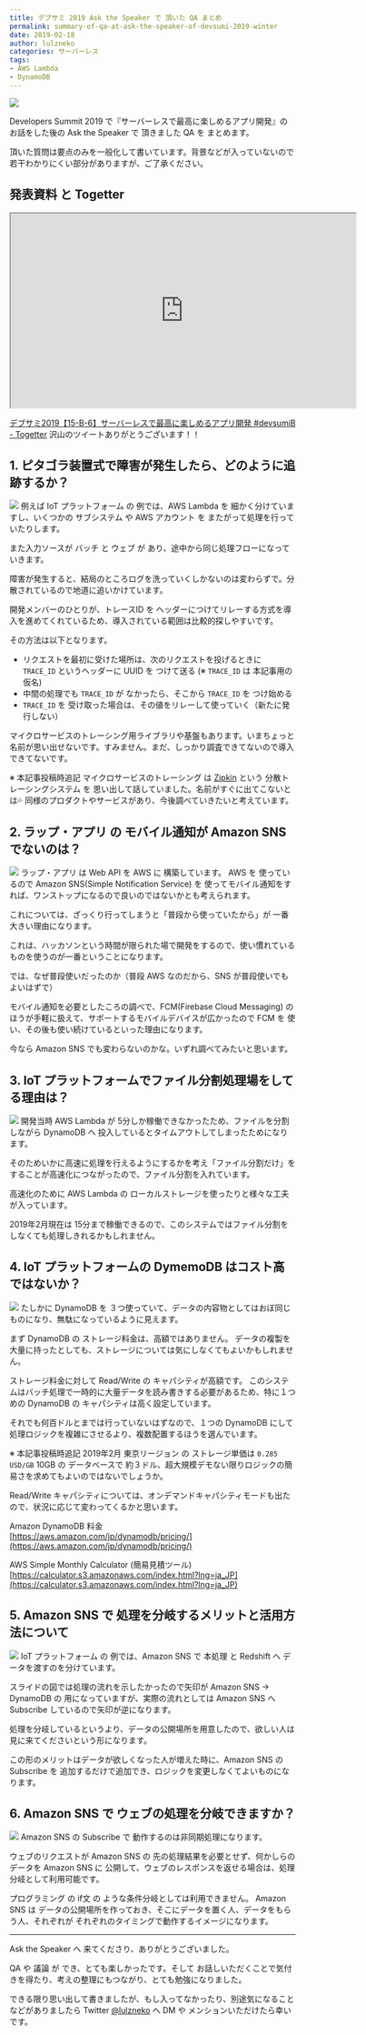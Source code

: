 ```yaml
---
title: デブサミ 2019 Ask the Speaker で 頂いた QA まとめ
permalink: summary-of-qa-at-ask-the-speaker-of-devsumi-2019-winter
date: 2019-02-18
author: lulzneko
categories: サーバーレス
tags:
- AWS Lambda
- DynamoDB
---
```


![](/articles/assets/lulzneko/presentation/devsumi-2019/01.png)

Developers Summit 2019 で『サーバーレスで最高に楽しめるアプリ開発』の お話をした後の Ask the Speaker で 頂きました QA を まとめます。

頂いた質問は要点のみを一般化して書いています。背景などが入っていないので若干わかりにくい部分がありますが、ご了承ください。


## 発表資料 と Togetter
<iframe src="https://riotz.works/slides/?2019-devsumi" width="608" height="342"></iframe>

[デブサミ2019【15-B-6】サーバーレスで最高に楽しめるアプリ開発 #devsumiB - Togetter](https://togetter.com/li/1319506)
沢山のツイートありがとうございます！！


## 1. ピタゴラ装置式で障害が発生したら、どのように追跡するか？
![](/articles/assets/lulzneko/presentation/devsumi-2019/32.png)
例えば IoT プラットフォーム の 例では、AWS Lambda を 細かく分けていますし、いくつかの サブシステム や AWS アカウント を またがって処理を行っていたりします。

また入力ソースが バッチ と ウェブ が あり、途中から同じ処理フローになっていきます。

障害が発生すると、結局のところログを洗っていくしかないのは変わらずで。分散されているので地道に追いかけています。

開発メンバーのひとりが、トレースID を ヘッダーにつけてリレーする方式を導入を進めてくれているため、導入されている範囲は比較的探しやすいです。

その方法は以下となります。
- リクエストを最初に受けた場所は、次のリクエストを投げるときに `TRACE_ID` というヘッダーに UUID を つけて送る (※ `TRACE_ID` は 本記事用の仮名)
- 中間の処理でも `TRACE_ID` が なかったら、そこから `TRACE_ID` を つけ始める
- `TRACE_ID` を 受け取った場合は、その値をリレーして使っていく（新たに発行しない）

マイクロサービスのトレーシング用ライブラリや基盤もあります。いまちょっと名前が思い出せないです。すみません。まだ、しっかり調査できてないので導入できてないです。

※ 本記事投稿時追記
マイクロサービスのトレーシング は [Zipkin](https://zipkin.io/) という 分散トレーシングシステム を 思い出して話していました。名前がすぐに出てこないとは💦
同様のプロダクトやサービスがあり、今後調べていきたいと考えています。


## 2. ラップ・アプリ の モバイル通知が Amazon SNS でないのは？
![](/articles/assets/lulzneko/presentation/devsumi-2019/13.png)
ラップ・アプリ は Web API を AWS に 構築しています。
AWS を 使っているので Amazon SNS(Simple Notification Service) を 使ってモバイル通知をすれば、ワンストップになるので良いのではないかとも考えられます。

これについては、ざっくり行ってしまうと「普段から使っていたから」が 一番大きい理由になります。

これは、ハッカソンという時間が限られた場で開発をするので、使い慣れているものを使うのが一番ということになります。

では、なぜ普段使いだったのか（普段 AWS なのだから、SNS が普段使いでもよいはずで）

モバイル通知を必要としたころの調べで、FCM(Firebase Cloud Messaging) のほうが手軽に扱えて、サポートするモバイルデバイスが広かったので FCM を 使い、その後も使い続けているといった理由になります。

今なら Amazon SNS でも変わらないのかな。いずれ調べてみたいと思います。


## 3. IoT プラットフォームでファイル分割処理場をしてる理由は？
![](/articles/assets/lulzneko/presentation/devsumi-2019/32.png)
開発当時 AWS Lambda が 5分しか稼働できなかったため、ファイルを分割しながら DynamoDB へ 投入しているとタイムアウトしてしまったためになります。

そのためいかに高速に処理を行えるようにするかを考え「ファイル分割だけ」をすることが高速化につながったので、ファイル分割を入れています。

高速化のために AWS Lambda の ローカルストレージを使ったりと様々な工夫が入っています。

2019年2月現在は 15分まで稼働できるので、このシステムではファイル分割をしなくても処理しきれるかもしれません。


## 4. IoT プラットフォームの DymemoDB はコスト高ではないか？
![](/articles/assets/lulzneko/presentation/devsumi-2019/32.png)
たしかに DynamoDB を ３つ使っていて、データの内容物としてはおぼ同じものになり、無駄になっているように見えます。

まず DynamoDB の ストレージ料金は、高額ではありません。
データの複製を大量に持ったとしても、ストレージについては気にしなくてもよいかもしれません。

ストレージ料金に対して Read/Write の キャパシティが高額です。
このシステムはバッチ処理で一時的に大量データを読み書きする必要があるため、特に１つめの DynamoDB の キャパシティは高く設定しています。

それでも何百ドルとまでは行っていないはずなので、１つの DynamoDB にして処理ロジックを複雑にさせるより、複数配置するほうを選んでいます。


※ 本記事投稿時追記
2019年2月 東京リージョン の ストレージ単価は `0.285 USD/GB`
10GB の データベースで 約３ドル、超大規模デモない限りロジックの簡易さを求めてもよいのではないでしょうか。

Read/Write キャパシティについては、オンデマンドキャパシティモードも出たので、状況に応じて変わってくるかと思います。

Amazon DynamoDB 料金  
[https://aws.amazon.com/jp/dynamodb/pricing/](https://aws.amazon.com/jp/dynamodb/pricing/)

AWS Simple Monthly Calculator (簡易見積ツール)  
[https://calculator.s3.amazonaws.com/index.html?lng=ja_JP](https://calculator.s3.amazonaws.com/index.html?lng=ja_JP)

## 5. Amazon SNS で 処理を分岐するメリットと活用方法について
![](/articles/assets/lulzneko/presentation/devsumi-2019/32.png)
IoT プラットフォーム の 例では、Amazon SNS で 本処理 と Redshift へ データを渡すのを分けています。

スライドの図では処理の流れを示したかったので矢印が Amazon SNS → DynamoDB の 用になっていますが、実際の流れとしては Amazon SNS へ Subscribe しているので矢印が逆になります。

処理を分岐しているというより、データの公開場所を用意したので、欲しい人は見に来てくださいという形になります。

この形のメリットはデータが欲しくなった人が増えた時に、Amazon SNS の Subscribe を 追加するだけで追加でき、ロジックを変更しなくてよいものになります。


## 6. Amazon SNS で ウェブの処理を分岐できますか？
![](/articles/assets/lulzneko/presentation/devsumi-2019/32.png)
Amazon SNS の Subscribe で 動作するのは非同期処理になります。

ウェブのリクエストが Amazon SNS の 先の処理結果を必要とせず、何かしらのデータを Amazon SNS に 公開して、ウェブのレスポンスを返せる場合は、処理分岐として利用可能です。

プログラミング の if文 の ような条件分岐としては利用できません。
Amazon SNS は データの公開場所を作っておき、そこにデータを置く人、データをもらう人、それぞれが それぞれのタイミングで動作するイメージになります。


----

Ask the Speaker へ 来てくださり、ありがとうございました。

QA や 議論 が でき、とても楽しかったです。そして お話しいただくことで気付きを得たり、考えの整理にもつながり、とても勉強になりました。

できる限り思い出して書きましたが、もし入ってなかったり、別途気になることなどがありましたら Twitter [@lulzneko](https://twitter.com/lulzneko) へ DM や メンションいただけたら幸いです。
